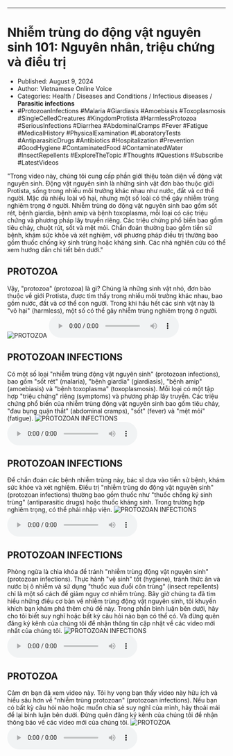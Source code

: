
---

# Nhiễm trùng do động vật nguyên sinh 101: Nguyên nhân, triệu chứng và điều trị

- Published: August 9, 2024
- Author: Vietnamese Online Voice
- Categories: Health / Diseases and Conditions / Infectious diseases / **Parasitic infections**
- #ProtozoanInfections #Malaria #Giardiasis #Amoebiasis #Toxoplasmosis #SingleCelledCreatures #KingdomProtista #HarmlessProtozoa #SeriousInfections #Diarrhea #AbdominalCramps #Fever #Fatigue #MedicalHistory #PhysicalExamination #LaboratoryTests #AntiparasiticDrugs #Antibiotics #Hospitalization #Prevention #GoodHygiene #ContaminatedFood #ContaminatedWater #InsectRepellents #ExploreTheTopic #Thoughts #Questions #Subscribe #LatestVideos

"Trong video này, chúng tôi cung cấp phần giới thiệu toàn diện về động vật nguyên sinh. Động vật nguyên sinh là những sinh vật đơn bào thuộc giới Protista, sống trong nhiều môi trường khác nhau như nước, đất và cơ thể người. Mặc dù nhiều loài vô hại, nhưng một số loài có thể gây nhiễm trùng nghiêm trọng ở người. Nhiễm trùng do động vật nguyên sinh bao gồm sốt rét, bệnh giardia, bệnh amip và bệnh toxoplasma, mỗi loại có các triệu chứng và phương pháp lây truyền riêng. Các triệu chứng phổ biến bao gồm tiêu chảy, chuột rút, sốt và mệt mỏi. Chẩn đoán thường bao gồm tiền sử bệnh, khám sức khỏe và xét nghiệm, với phương pháp điều trị thường bao gồm thuốc chống ký sinh trùng hoặc kháng sinh. Các nhà nghiên cứu có thể xem hướng dẫn chi tiết bên dưới."


## PROTOZOA

Vậy, "protozoa" (protozoa) là gì? Chúng là những sinh vật nhỏ, đơn bào thuộc về giới Protista, được tìm thấy trong nhiều môi trường khác nhau, bao gồm nước, đất và cơ thể con người. Trong khi hầu hết các sinh vật này là "vô hại" (harmless), một số có thể gây nhiễm trùng nghiêm trọng ở người.
![PROTOZOA](https://http-archiver-apis-production-80.schnworks.com/storage/images/transitions/2024-08-09/transition--2604795193-Montserrat-Thin-512DA8.jpg)
<audio controls>
    <source src="https://http-archiver-apis-production-80.schnworks.com/storage/storage/audio/file-9778339354.mp3" type="audio/mpeg">
</audio>



## PROTOZOAN INFECTIONS

Có một số loại "nhiễm trùng động vật nguyên sinh" (protozoan infections), bao gồm "sốt rét" (malaria), "bệnh giardia" (giardiasis), "bệnh amip" (amoebiasis) và "bệnh toxoplasma" (toxoplasmosis). Mỗi loại có một tập hợp "triệu chứng" riêng (symptoms) và phương pháp lây truyền. Các triệu chứng phổ biến của nhiễm trùng động vật nguyên sinh bao gồm tiêu chảy, "đau bụng quặn thắt" (abdominal cramps), "sốt" (fever) và "mệt mỏi" (fatigue).
![PROTOZOAN INFECTIONS](https://http-archiver-apis-production-80.schnworks.com/storage/images/transitions/2024-08-09/transition--11619890317-Montserrat-ExtraBold-4A148C.jpg)
<audio controls>
    <source src="https://http-archiver-apis-production-80.schnworks.com/storage/storage/audio/file-1036603759.mp3" type="audio/mpeg">
</audio>



## PROTOZOAN INFECTIONS

Để chẩn đoán các bệnh nhiễm trùng này, bác sĩ dựa vào tiền sử bệnh, khám sức khỏe và xét nghiệm. Điều trị "nhiễm trùng do động vật nguyên sinh" (protozoan infections) thường bao gồm thuốc như "thuốc chống ký sinh trùng" (antiparasitic drugs) hoặc thuốc kháng sinh. Trong trường hợp nghiêm trọng, có thể phải nhập viện.
![PROTOZOAN INFECTIONS](https://http-archiver-apis-production-80.schnworks.com/storage/images/transitions/2024-08-09/transition-6083275657-Montserrat-Bold-880E4F.jpg)
<audio controls>
    <source src="https://http-archiver-apis-production-80.schnworks.com/storage/storage/audio/file-19943317669.mp3" type="audio/mpeg">
</audio>



## PROTOZOAN INFECTIONS

Phòng ngừa là chìa khóa để tránh "nhiễm trùng động vật nguyên sinh" (protozoan infections). Thực hành "vệ sinh" tốt (hygiene), tránh thức ăn và nước bị ô nhiễm và sử dụng "thuốc xua đuổi côn trùng" (insect repellents) chỉ là một số cách để giảm nguy cơ nhiễm trùng. Bây giờ chúng ta đã tìm hiểu những điều cơ bản về nhiễm trùng động vật nguyên sinh, tôi khuyến khích bạn khám phá thêm chủ đề này. Trong phần bình luận bên dưới, hãy cho tôi biết suy nghĩ hoặc bất kỳ câu hỏi nào bạn có thể có. Và đừng quên đăng ký kênh của chúng tôi để nhận thông tin cập nhật về các video mới nhất của chúng tôi.
![PROTOZOAN INFECTIONS](https://http-archiver-apis-production-80.schnworks.com/storage/images/transitions/2024-08-09/transition-49157417746-Montserrat-Thin-512DA8.jpg)
<audio controls>
    <source src="https://http-archiver-apis-production-80.schnworks.com/storage/storage/audio/file-3879626096.mp3" type="audio/mpeg">
</audio>



## PROTOZOA

Cảm ơn bạn đã xem video này. Tôi hy vọng bạn thấy video này hữu ích và hiểu sâu hơn về "nhiễm trùng protozoan" (protozoan infections). Nếu bạn có bất kỳ câu hỏi nào hoặc muốn chia sẻ suy nghĩ của mình, hãy thoải mái để lại bình luận bên dưới. Đừng quên đăng ký kênh của chúng tôi để nhận thông báo về các video mới của chúng tôi.
![PROTOZOA](https://http-archiver-apis-production-80.schnworks.com/storage/images/transitions/2024-08-09/transition-7039127299-Montserrat-Bold-4A148C.jpg)
<audio controls>
    <source src="https://http-archiver-apis-production-80.schnworks.com/storage/storage/audio/file-12030916130.mp3" type="audio/mpeg">
</audio>

